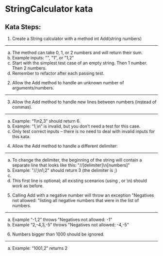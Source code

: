 StringCalculator kata
=====================

Kata Steps:
-----------

1. Create a String calculator with a method int Add(string numbers) 
---
<ol type="a">
  <li>The method can take 0, 1, or 2 numbers and will return their sum.</li>
  <li>Example inputs: "", "1", or "1,2"</li>
  <li>Start with the simplest test case of an empty string. Then 1 number. Then 2 numbers.</li>
  <li>Remember to refactor after each passing test.</li>
</ol>

2. Allow the Add method to handle an unknown number of arguments/numbers.
---
3. Allow the Add method to handle new lines between numbers (instead of commas). 
---
<ol type="a">

  <li>Example: “1\n2,3” should return 6.</li> 
  <li>Example: “1,\n” is invalid, but you don’t need a test for this case. 
  <li>Only test correct inputs – there is no need to deal with invalid inputs for this kata.</li> 
</ol>

4. Allow the Add method to handle a different delimiter: 
---
<ol type="a">
 <li>To change the delimiter, the beginning of the string will contain a separate line that looks like this: "//[delimiter]\n[numbers]"</li> 
 <li>Example: "//;\n1;2" should return 3 (the delimiter is ;)<li> 
 <li>This first line is optional; all existing scenarios (using , or \n) should work as before.</li>
</ol> 

5. Calling Add with a negative number will throw an exception "Negatives not allowed: "listing all negative numbers that were in the list of numbers.
---
<ol type="a"> 
 <li>Example “-1,2” throws "Negatives not allowed: -1"</li> 
 <li>Example “2,-4,3,-5” throws "Negatives not allowed: -4,-5"</li>
</ol> 

6. Numbers bigger than 1000 should be ignored.
---
<ol type="a">
 <li>Example: “1001,2” returns 2</li>
</ol> 
